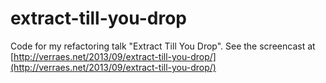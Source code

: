 extract-till-you-drop
=====================

Code for my refactoring talk "Extract Till You Drop". 
See the screencast at [http://verraes.net/2013/09/extract-till-you-drop/](http://verraes.net/2013/09/extract-till-you-drop/)
